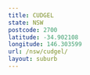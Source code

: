 ```yaml
---
title: CUDGEL
state: NSW
postcode: 2700
latitude: -34.902108
longitude: 146.303599
url: /nsw/cudgel/
layout: suburb
---
```

